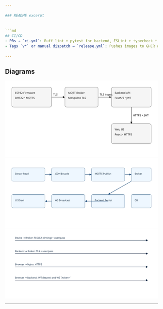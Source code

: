 ```yaml
---

### README excerpt


```md
## CI/CD
- PRs → `ci.yml`: Ruff lint + pytest for backend, ESLint + typecheck + build for frontend, Docker build smoke.
- Tags `v*` or manual dispatch → `release.yml`: Pushes images to GHCR as `latest` and `<tag>` for amd64 and arm64.

---
```

## Diagrams
![architecture](./images/architecture.svg)
![data-flow](./images/data_flow.svg)
![security](./images/security.svg)

---
